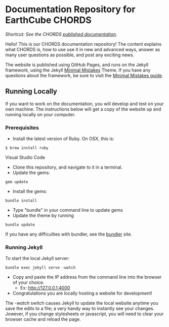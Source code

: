 # Documentation Repository for EarthCube CHORDS

_Shortcut: See the CHORDS [published documentation](https://earthcubeprojects-chords.github.io/chords-docs/)._

Hello! This is our CHORDS documentation repository! The content explains what CHORDS is, how to use use it in new and advanced ways, answer as many user questions as possible, and post any exciting news.

The website is published using GitHub Pages, and runs on the Jekyll framework, using the Jekyll [Minimal Mistakes](https://mmistakes.github.io/minimal-mistakes/) Theme. If you have any questions about the framework, be sure to visit the [Minimal Mistakes guide](https://mmistakes.github.io/minimal-mistakes/docs/quick-start-guide/). 

## Running Locally
 If you want to work on the documentation, you will develop and test on your own machine. The instructions below will get a copy of the website up and running locally on your computer. 

### Prerequisites
- Install the latest version of Ruby. On OSX, this is:
```
$ brew install ruby
```
Visual Studio Code

- Clone this repository, and navigate to it in a terminal.
- Update the gems:
```
gem update
```
- Install the gems:
```
bundle install
```
- Type "bundle" in your command line to update gems
- Update the theme by running 
```
bundle update
```

If you have any difficulties with bundler, see the [bundler](https://bundler.io/) site. 

### Running Jekyll
To start the local Jekyll server:
```
bundle exec jekyll serve -watch
```
- Copy and paste the IP address from the command line into the browser of your choice.
    - Ex: http://127.0.0.1:4000
- Congratulations you are locally hosting a website for development! 

The _-watch_ switch causes Jekyll to update the local website anytime you save the edits to a file; a very handy way to instantly see your changes. Jowever, if you change stylesheets or javascript, you will need to clear your browser cache and reload the page.
